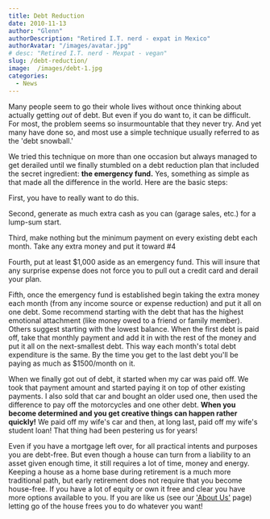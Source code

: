 ```yaml
---
title: Debt Reduction
date: 2010-11-13
author: "Glenn"
authorDescription: "Retired I.T. nerd - expat in Mexico"
authorAvatar: "/images/avatar.jpg"
# desc: "Retired I.T. nerd - Mexpat - vegan"
slug: /debt-reduction/
image:  /images/debt-1.jpg
categories:
  - News
---
```

Many people seem to go their whole lives without once thinking about actually getting *out* of debt. But even if you do want to, it can be difficult. For most, the problem seems so insurmountable that they never try. And yet many have done so, and most use a simple technique usually referred to as the 'debt snowball.'

We tried this technique on more than one occasion but always managed to get derailed until we finally stumbled on a debt reduction plan that included the secret ingredient: **the emergency fund.** Yes, something as simple as that made all the difference in the world. Here are the basic steps:

First, you have to really want to do this.

Second, generate as much extra cash as you can (garage sales, etc.) for a lump-sum start.

Third, make nothing but the minimum payment on every existing debt each month. Take any extra money and put it toward #4

Fourth, put at least $1,000 aside as an emergency fund. This will insure that any surprise expense does not force you to pull out a credit card and derail your plan.

Fifth, once the emergency fund is established begin taking the extra money each month (from any income source or expense reduction) and put it all on one debt. Some recommend starting with the debt that has the highest emotional attachment (like money owed to a friend or family member). Others suggest starting with the lowest balance. When the first debt is paid off, take that monthly payment and add it in with the rest of the money and put it all on the next-smallest debt. This way each month's total debt expenditure is the same. By the time you get to the last debt you'll be paying as much as $1500/month on it.

When we finally got out of debt, it started when my car was paid off. We took that payment amount and started paying it on top of other existing payments. I also sold that car and bought an older used one, then used the difference to pay off the motorcycles and one other debt. **When you become determined and you get creative things can happen rather quickly!** We paid off my wife's car and then, at long last, paid off my wife's student loan! That thing had been pestering us for years!

Even if you have a mortgage left over, for all practical intents and purposes you are debt-free. But even though a house can turn from a liability to an asset given enough time, it still requires a lot of time, money and energy. Keeping a house as a home base during retirement is a much more traditional path, but early retirement does not require that you become house-free. If you have a lot of equity or own it free and clear you have more options available to you. If you are like us (see our ['About Us'](/about) page) letting go of the house frees you to do whatever you want!